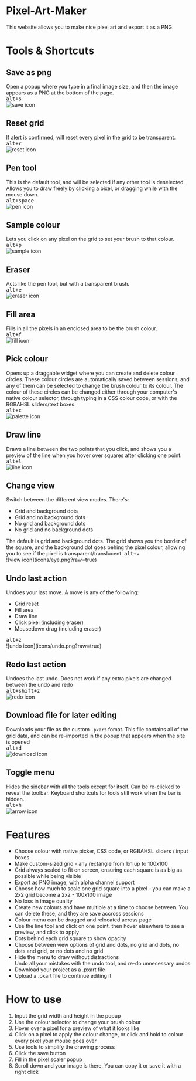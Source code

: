 # Pixel-Art-Maker
This website allows you to make nice pixel art and export it as a PNG.

# Tools & Shortcuts

## Save as png
Open a popup where you type in a final image size, and then the image appears as a PNG at the bottom of the page.<br>
<kbd>alt+s</kbd><br>
![save icon](icons/save.png?raw=true)

## Reset grid
If alert is confirmed, will reset every pixel in the grid to be transparent.<br>
<kbd>alt+r</kbd><br>
![reset icon](icons/reset.png?raw=true)

## Pen tool
This is the default tool, and will be selected if any other tool is deselected. Allows you to draw freely by clicking a pixel, or dragging while with the mouse down.<br>
<kbd>alt+space</kbd><br>
![pen icon](icons/pen.png?raw=true)

## Sample colour
Lets you click on any pixel on the grid to set your brush to that colour.<br>
<kbd>alt+p</kbd><br>
![sample icon](icons/sample.png?raw=true)

## Eraser
Acts like the pen tool, but with a transparent brush.<br>
<kbd>alt+e</kbd><br>
![eraser icon](icons/eraser.png?raw=true)

## Fill area
Fills in all the pixels in an enclosed area to be the brush colour.<br>
<kbd>alt+f</kbd><br>
![fill icon](icons/fill.png?raw=true)

## Pick colour
Opens up a draggable widget where you can create and delete colour circles. These colour circles are automatically saved between sessions, and any of them can be selected to change the brush colour to its colour. The colour of these circles can be changed either through your computer's native colour selector, through typing in a CSS colour code, or with the RGBAHSL sliders/text boxes.<br>
<kbd>alt+c</kbd><br>
![palette icon](icons/palette.png?raw=true)

## Draw line
Draws a line between the two points that you click, and shows you a preview of the line when you hover over squares after clicking one point.<br>
<kbd>alt+l</kbd><br>
![line icon](icons/line.png?raw=true)

## Change view
Switch between the different view modes. There's:<br>
<ul>
 <li>Grid and background dots</li>
 <li>Grid and no background dots</li>
 <li>No grid and background dots</li>
 <li>No grid and no background dots</li>
</ul>
The default is grid and background dots. The grid shows you the border of the square, and the background dot goes behing the pixel colour, allowing you to see if the pixel is transparent/translucent. 
<kbd>alt+v</kbd><br>
![view icon](icons/eye.png?raw=true)

## Undo last action
Undoes your last move. A move is any of the following:<br>
<ul>
 <li>Grid reset</li>
 <li>Fill area</li>
 <li>Draw line</li>
 <li>Click pixel (including eraser)</li>
 <li>Mousedown drag (including eraser)</li>
</ul>
<kbd>alt+z</kbd><br>
![undo icon](icons/undo.png?raw=true)

## Redo last action
Undoes the last undo. Does not work if any extra pixels are changed between the undo and redo<br>
<kbd>alt+shift+z</kbd><br>
![redo icon](icons/redo.png?raw=true)

## Download file for later editing
Downloads your file as the custom `.pxart` fomat. This file contains all of the grid data, and can be re-imported in the popup that appears when the site is opened<br>
<kbd>alt+d</kbd><br>
![download icon](icons/download.png?raw=true)

## Toggle menu
Hides the sidebar with all the tools except for itself. Can be re-clicked to reveal the toolbar. Keyboard shortcuts for tools still work when the bar is hidden.<br>
<kbd>alt+h</kbd><br>
![arrow icon](icons/arrow.png?raw=true)

# Features
<ul>
  <li>Choose colour with native picker, CSS code, or RGBAHSL sliders / input boxes</li>
  <li>Make custom-sized grid - any rectangle from 1x1 up to 100x100</li>
  <li>Grid always scaled to fit on screen, ensuring each square is as big as possible while being visible</li>
  <li>Export as PNG image, with alpha channel support</li>
  <li>Choose how much to scale one grid square into a pixel - you can make a 2x2 grid become a 2x2 - 100x100 image</li>
  <li>No loss in image quality</li>
  <li>Create new colours and have multiple at a time to choose between. You can delete these, and they are save accross sessions</li>
  <li>Colour menu can be dragged and relocated across page</li>
  <li>Use the line tool and click on one point, then hover elsewhere to see a preview, and click to apply</li>
  <li>Dots behind each grid square to show opacity</li>
  <li>Choose between view options of grid and dots, no grid and dots, no dots and grid, or no dots and no grid</li>
  <li>Hide the menu to draw without distractions</li
  <li>Undo all your mistakes with the undo tool, and re-do unnecessary undos</li>
  <li>Download your project as a .pxart file</li>
  <li>Upload a .pxart file to continue editing it</li>
 </ul>
 
# How to use
<ol>
  <li>Input the grid width and height in the popup</li>
  <li>Use the colour selector to change your brush colour</li>
  <li>Hover over a pixel for a preview of what it looks like</li>
  <li>Click on a pixel to apply the colour change, or click and hold to colour every pixel your mouse goes over</li>
  <li>Use tools to simplify the drawing process</li>
  <li>Click the save button</li>
  <li>Fill in the pixel scaler popup</li>
  <li>Scroll down and your image is there. You can copy it or save it with a right click</li>
</ol>
